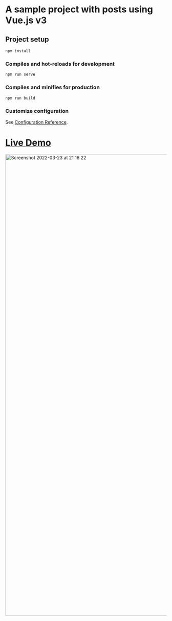 # A sample project with posts using Vue.js v3

## Project setup
```
npm install
```

### Compiles and hot-reloads for development
```
npm run serve
```

### Compiles and minifies for production
```
npm run build
```

### Customize configuration
See [Configuration Reference](https://cli.vuejs.org/config/).

# [Live Demo](https://stalwart-chaja-a9bc19.netlify.app)

<img width="1440" alt="Screenshot 2022-03-23 at 21 18 22" src="https://user-images.githubusercontent.com/79694559/159788320-d182cc42-e43c-4d6c-abb8-0bddae8e8ce4.png">
